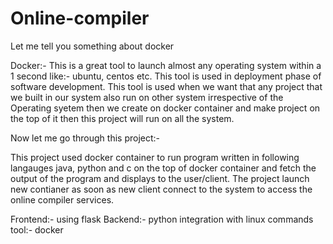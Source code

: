 # Online-compiler

Let me tell you something about docker

Docker:- This is a great tool to launch almost any operating system within a 1 second like:- ubuntu, centos etc. This tool is used in deployment phase of software development. This tool is used when we want that any project that we built in our system also run on other system irrespective of the Operating syetem then we create on docker container and make project on the top of it then this project will run on all the system. 

Now let me go through this project:- 

This project used docker container to run program written in following langauges java, python and c on the top of docker container and fetch the output of the program and displays to the user/client. The project launch new contianer as soon as new client connect to the system to access the online compiler services. 

Frontend:- using flask
Backend:- python integration with linux commands 
tool:- docker

